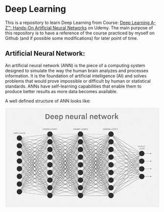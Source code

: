# Deep Learning
This is a repository to learn Deep Learning from Course: [Deep Learning A-Z™: Hands-On Artificial Neural Networks](https://www.udemy.com/course/deeplearning/) on Udemy. The main purpose of this repository is to have a reference of the course practiced by myself on Github (and if possible some modifications) for later point of time.

## Artificial Neural Network:
An artificial neural network (ANN) is the piece of a computing system designed to simulate the way the human brain analyzes and processes information. It is the foundation of artificial intelligence (AI) and solves problems that would prove impossible or difficult by human or statistical standards. ANNs have self-learning capabilities that enable them to produce better results as more data becomes available.

A well defined structure of ANN looks like:

![](./images/deep_neural_network.JPG)